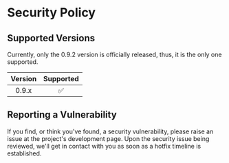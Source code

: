 # Security Policy

## Supported Versions

Currently, only the 0.9.2 version is officially released, thus, it is the only one supported.

| Version |     Supported      |
| :-----: | :----------------: |
|  0.9.x  | :white_check_mark: |

## Reporting a Vulnerability

If you find, or think you've found, a security vulnerability, please raise an issue at the project's development page.
Upon the security issue being reviewed, we'll get in contact with you as soon as a hotfix timeline is established.
